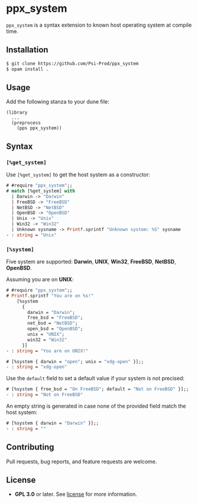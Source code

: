 # ppx_system

`ppx_system` is a syntax extension to known host operating system at compile time.

## Installation

```bash
$ git clone https://github.com/Psi-Prod/ppx_system
$ opam install .
```

## Usage

Add the following stanza to your dune file:
```
(library
  ...
  (preprocess
    (pps ppx_system))
```

## Syntax

### `[%get_system]`

Use `[%get_system]` to get the host system as a constructor:
```ocaml
# #require "ppx_system";;
# match [%get_system] with
  | Darwin -> "Darwin"
  | FreeBSD -> "FreeBSD"
  | NetBSD -> "NetBSD"
  | OpenBSD -> "OpenBSD"
  | Unix -> "Unix"
  | Win32 -> "Win32"
  | Unknown sysname -> Printf.sprintf "Unknown system: %S" sysname
- : string = "Unix"
```

### `[%system]`

Five system are supported: **Darwin**, **UNIX**, **Win32**, **FreeBSD**, **NetBSD**, **OpenBSD**.

Assuming you are on **UNIX**:
```ocaml
# #require "ppx_system";;
# Printf.sprintf "You are on %s!"
    [%system
      {
        darwin = "Darwin";
        free_bsd = "FreeBSD";
        net_bsd = "NetBSD";
        open_bsd = "OpenBSD";
        unix = "UNIX";
        win32 = "Win32"
      }]
- : string = "You are on UNIX!"
```

```ocaml
# [%system { darwin = "open"; unix = "xdg-open" }];;
- : string = "xdg-open"
```

Use the `default` field to set a default value if your system is not precised:
```ocaml
# [%system { free_bsd = "On FreeBSD"; default = "Not on FreeBSD" }];;
- : string = "Not on FreeBSD"
```

An empty string is generated in case none of the provided field match the host system:
```ocaml
# [%system { darwin = "Darwin" }];;
- : string = ""
```

## Contributing

Pull requests, bug reports, and feature requests are welcome.

## License

- **GPL 3.0** or later. See [license](LICENSE) for more information.
